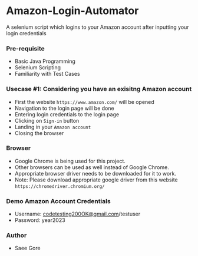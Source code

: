 # Amazon-Login-Automator
A selenium script which logins to your Amazon account after inputting your login credentials

### Pre-requisite
- Basic Java Programming
- Selenium Scripting
- Familiarity with Test Cases

### Usecase #1: Considering you have an exisitng Amazon account

- First the website `https://www.amazon.com/` will be opened
- Navigation to the login page will be done
- Entering login credentials to the login page
- Clicking on `Sign-in` button
- Landing in your `Amazon account`
- Closing the browser

### Browser 
- Google Chrome is being used for this project. 
- Other browsers can be used as well instead of Google Chrome. 
- Appropriate browser driver needs to be downloaded for it to work.
- Note: Please download appropriate google driver from this website `https://chromedriver.chromium.org/`


### Demo Amazon Account Credentials 
- Username: codetesting200OK@gmail.com/testuser
- Password: year2023

### Author
- Saee Gore
